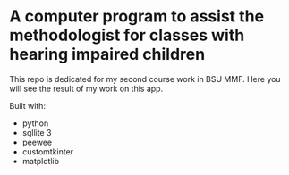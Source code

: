 # A computer program to assist the methodologist for classes with hearing impaired children
This repo is dedicated for my second course work in BSU MMF. Here you will see the result of my work on this app.

Built with:
* python
* sqllite 3
* peewee
* customtkinter
* matplotlib
